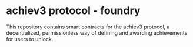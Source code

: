 # achiev3 protocol - foundry

This repository contains smart contracts for the achiev3 protocol, a decentralized, permissionless way of defining and awarding achievements for users to unlock.